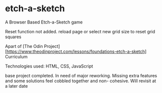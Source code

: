 # etch-a-sketch

A Browser Based Etch-a-Sketch game

Reset function not added. reload page or select new grid size to reset grid squares

Apart of [The Odin Project][https://www.theodinproject.com/lessons/foundations-etch-a-sketch] Curriculum

Technologies used: HTML, CSS, JavaScript

base project completed. In need of major reworking. Missing extra features and some solutions feel cobbled together and non- cohesive. Will revisit at a later date
